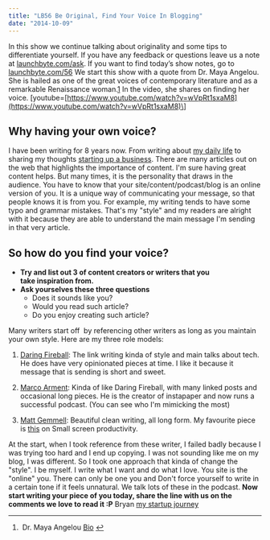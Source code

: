 ```yaml
---
title: "LB56 Be Original, Find Your Voice In Blogging"
date: "2014-10-09"
---
```


In this show we continue talking about originality and some tips to differentiate yourself. If you have any feedback or questions leave us a note at [launchbyte.com/ask](http://launchbyte.com/ask/). If you want to find today’s show notes, go to [launchbyte.com/56](http://launchbyte.com/56/) We start this show with a quote from Dr. Maya Angelou. She is hailed as one of the great voices of contemporary literature and as a remarkable Renaissance woman.[1](#fn-200-1) In the video, she shares on finding her voice. \[youtube=[https://www.youtube.com/watch?v=wVpRt1sxaM8](https://www.youtube.com/watch?v=wVpRt1sxaM8)\]

## Why having your own voice?

I have been writing for 8 years now. From writing about [my daily life](http://leetucksing.wordpress.com) to sharing my thoughts [starting up a business](http://bosslee.co). There are many articles out on the web that highlights the importance of content. I'm sure having great content helps. But many times, it is the personality that draws in the audience. You have to know that your site/content/podcast/blog is an online version of you. It is a unique way of communicating your message, so that people knows it is from you. For example, my writing tends to have some typo and grammar mistakes. That's my "style" and my readers are alright with it because they are able to understand the main message I'm sending in that very article.

## So how do you find your voice?

- **Try and list out 3 of content creators or writers that you take inspiration from.**
- **Ask yourselves these three questions**
    - Does it sounds like you?
    - Would you read such article?
    - Do you enjoy creating such article?

Many writers start off  by referencing other writers as long as you maintain your own style. Here are my three role models:

1. [Daring Fireball](http://daringfireball.net/feeds/sponsors/): The link writing kinda of style and main talks about tech. He does have very opinionated pieces at time. I like it because it message that is sending is short and sweet.
    
2. [Marco Arment](http://www.marco.org): Kinda of like Daring Fireball, with many linked posts and occasional long pieces. He is the creator of instapaper and now runs a successful podcast. (You can see who I'm mimicking the most)
    
3. [Matt Gemmell](http://mattgemmell.com): Beautiful clean writing, all long form. My favourite piece is [this](http://mattgemmell.com/small-screen-productivity/) on Small screen productivity.
    

At the start, when I took reference from these writer, I failed badly because I was trying too hard and I end up copying. I was not sounding like me on my blog, I was different. So I took one approach that kinda of change the "style". I be myself. I write what I want and do what I love. You site is the "online" you. There can only be one you and Don't force yourself to write in a certain tone if it feels unnatural. We talk lots of these in the podcast. **Now start writing your piece of you today, share the line with us on the** **comments we love to read it :P** Bryan [my startup journey](http://bosslee.co)  

* * *

1.  Dr. Maya Angelou [Bio](http://www.visionaryproject.org/angeloumaya/) [↩](#fnref-200-1)
